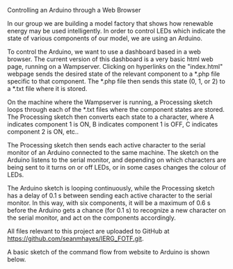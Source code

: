 Controlling an Arduino through a Web Browser

In our group we are building a model factory that shows how renewable energy may be used intelligently. In order to control LEDs which indicate the state of various components of our model, we are using an Arduino.

To control the Arduino, we want to use a dashboard based in a web browser. The current version of this dashboard is a very basic html web page, running on a Wampserver. Clicking on hyperlinks on the "index.html" webpage sends the desired state of the relevant component to a *.php file specific to that component. The *.php file then sends this state (0, 1, or 2) to a *.txt file where it is stored.

On the machine where the Wampserver is running, a Processing sketch loops through each of the *.txt files where the component states are stored. The Processing sketch then converts each state to a character, where A indicates component 1 is ON, B indicates component 1 is OFF, C indicates component 2 is ON, etc..

The Processing sketch then sends each active character to the serial monitor of an Arduino connected to the same machine. The sketch on the Arduino listens to the serial monitor, and depending on which characters are being sent to it turns on or off LEDs, or in some cases changes the colour of LEDs.

The Arduino sketch is looping continuously, while the Processing sketch has a delay of 0.1 s between sending each active character to the serial monitor. In this way, with six components, it will be a maximum of 0.6 s before the Arduino gets a chance (for 0.1 s) to recognize a new character on the serial monitor, and act on the components accordingly.

All files relevant to this project are uploaded to GitHub at https://github.com/seanmhayes/IERG_FOTF.git.

A basic sketch of the command flow from website to Arduino is shown below.